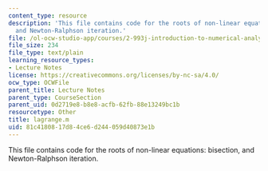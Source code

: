 ```yaml
---
content_type: resource
description: 'This file contains code for the roots of non-linear equations: bisection,
  and Newton-Ralphson iteration.'
file: /ol-ocw-studio-app/courses/2-993j-introduction-to-numerical-analysis-for-engineering-13-002j-spring-2005/81c4180817d84ce6d244059d40873e1b_lagrange.m
file_size: 234
file_type: text/plain
learning_resource_types:
- Lecture Notes
license: https://creativecommons.org/licenses/by-nc-sa/4.0/
ocw_type: OCWFile
parent_title: Lecture Notes
parent_type: CourseSection
parent_uid: 0d2719e8-b8e8-acfb-62fb-88e13249bc1b
resourcetype: Other
title: lagrange.m
uid: 81c41808-17d8-4ce6-d244-059d40873e1b
---
```

This file contains code for the roots of non-linear equations: bisection, and Newton-Ralphson iteration.